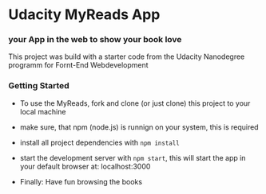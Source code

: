 # Udacity MyReads App 
### your App in the web to show your book love 

This project was build with a starter code from the Udacity Nanodegree programm for Fornt-End Webdevelopment

### Getting Started

* To use the MyReads, fork and clone (or just clone) this project to your local machine
* make sure, that npm (node.js) is runnign on your system, this is required
* install all project dependencies with `npm install`
* start the development server with `npm start`, this will start the app in your default browser at: localhost:3000

* Finally: Have fun browsing the books

